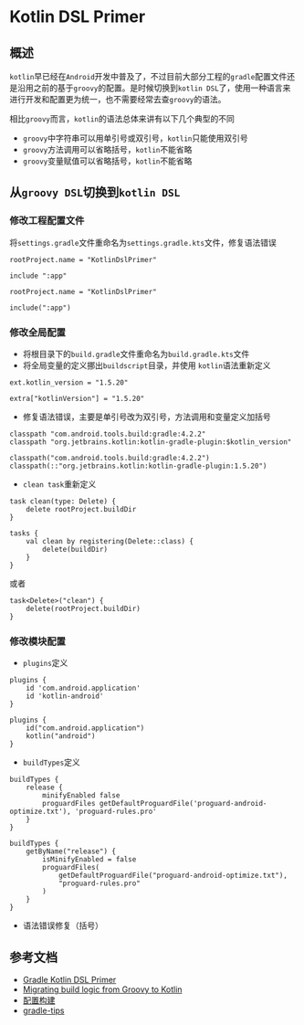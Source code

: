 # Kotlin DSL Primer

## 概述

`kotlin`早已经在`Android`开发中普及了，不过目前大部分工程的`gradle`配置文件还是沿用之前的基于`groovy`的配置。是时候切换到`kotlin DSL`了，使用一种语言来进行开发和配置更为统一，也不需要经常去查`groovy`的语法。

相比`groovy`而言，`kotlin`的语法总体来讲有以下几个典型的不同

- `groovy`中字符串可以用单引号或双引号，`kotlin`只能使用双引号
- `groovy`方法调用可以省略括号，`kotlin`不能省略
- `groovy`变量赋值可以省略括号，`kotlin`不能省略

## 从`groovy DSL`切换到`kotlin DSL`

### 修改工程配置文件

将`settings.gradle`文件重命名为`settings.gradle.kts`文件，修复语法错误

```
rootProject.name = "KotlinDslPrimer"

include ":app"
```
```
rootProject.name = "KotlinDslPrimer"

include(":app")
```

### 修改全局配置

- 将根目录下的`build.gradle`文件重命名为`build.gradle.kts`文件
- 将全局变量的定义挪出`buildscript`目录，并使用 `kotlin`语法重新定义
```
ext.kotlin_version = "1.5.20"
```
```
extra["kotlinVersion"] = "1.5.20"
```
- 修复语法错误，主要是单引号改为双引号，方法调用和变量定义加括号
```
classpath "com.android.tools.build:gradle:4.2.2"
classpath "org.jetbrains.kotlin:kotlin-gradle-plugin:$kotlin_version"
```
```
classpath("com.android.tools.build:gradle:4.2.2")
classpath(::"org.jetbrains.kotlin:kotlin-gradle-plugin:1.5.20")
```
- `clean task`重新定义
```
task clean(type: Delete) {
    delete rootProject.buildDir
}
```
```
tasks {
    val clean by registering(Delete::class) {
        delete(buildDir)
    }
}
```
或者
```
task<Delete>("clean") {
    delete(rootProject.buildDir)
}
```

### 修改模块配置

- `plugins`定义
```
plugins {
    id 'com.android.application'
    id 'kotlin-android'
}
```
```
plugins {
    id("com.android.application")
    kotlin("android")
}
```

- `buildTypes`定义
```
buildTypes {
    release {
        minifyEnabled false
        proguardFiles getDefaultProguardFile('proguard-android-optimize.txt'), 'proguard-rules.pro'
    }
}
```
```
buildTypes {
    getByName("release") {
        isMinifyEnabled = false
        proguardFiles(
            getDefaultProguardFile("proguard-android-optimize.txt"),
            "proguard-rules.pro"
        )
    }
}
```

- 语法错误修复（括号）

## 参考文档

- [Gradle Kotlin DSL Primer](https://docs.gradle.org/current/userguide/kotlin_dsl.html)
- [Migrating build logic from Groovy to Kotlin](https://docs.gradle.org/current/userguide/migrating_from_groovy_to_kotlin_dsl.html#migrating_groovy_kotlin)
- [配置构建](https://developer.android.com/studio/build/#kts)
- [gradle-tips](https://developer.android.com/studio/build/gradle-tips?hl=zh-cn)
